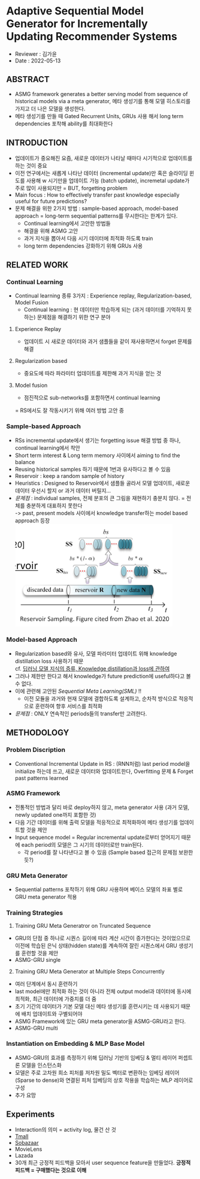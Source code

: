# Adaptive Sequential Model Generator for Incrementally Updating Recommender Systems      

* Reviewer : 김가윤   
* Date : 2022-05-13   
   
## ABSTRACT   
* ASMG framework generates a better serving model from sequence of historical models via a meta generator, 메타 생성기를 통해 모델 히스토리를 가지고 더 나은 모델을 생성한다.   
* 메타 생성기를 만들 때 Gated Recurrent Units, GRUs 사용 해서 long term dependencies 포착해 ability를 최대화한다   

## INTRODUCTION   
* 업데이트가 중요해진 요즘, 새로운 데이터가 나타날 때마다 시기적으로 업데이트를 하는 것이 중요   
* 이전 연구에서는 새롭게 나타난 데이터 (incremental update)만 혹은 슬라이딩 윈도를 사용해 w 시기만을 업데이트 가능 (batch update), incremetal update가 주로 많이 사용되지만 = BUT, forgetting problem   
* Main focus : How to effectively transfer past knowledge especially useful for future predictions?   
* 문제 해결을 위한 2가지 방법 : sample-based approach, model-based approach = long-term sequential patterns를 무시한다는 한계가 있다.    
    * Continual learning에서 고안한 방법들
    * 해결을 위해 ASMG 고안
    * 과거 지식을 뽑아서 다음 시기 데이터에 최적화 하도록 train   
    * long term dependencies 강화하기 위해 GRUs 사용

## RELATED WORK   
### Continual Learning   
* Continual learning 종류 3가지 : Experience replay, Regularization-based, Model Fusion    
    * Continual learning : 현 데이터만 학습하게 되는 (과거 데이터를 기억하지 못하는) 문제점을 해결하기 위한 연구 분야
1. Experience Replay    
    *  업데이트 시 새로운 데이터와 과거 샘플들을 같이 재사용하면서 forget 문제를 해결    
2. Regularization based   
    * 중요도에 따라 파라미터 업데이트를 제한해 과거 지식을 얻는 것    
3. Model fusion    
    * 점진적으로 sub-networks를 포함하면서 continual learning   


    = RS에서도 잘 작동시키기 위해 여러 방법 고안 중

### Sample-based Approach   
* RSs incremental update에서 생기는 forgetting issue 해결 방법 중 하나, continual learning에서 착안   
* Short term interest & Long term memory 사이에서 aiming to find the balance
* Reusing historical samples 하기 때문에 1번과 유사하다고 볼 수 있음   
* Reservoir : keep a random sample of history
* Heuristics : Designed to Reservoir에서 샘플들 골라서 모델 업데이트, 새로운 데이터 우선시 할지 or 과거 데이터 버릴지...    
* *문제점* : individual samples, 전체 분포의 큰 그림을 재현하기 충분치 않다. = 전체를 충분하게 대표하지 못한다   
    -> past, present models 사이에서 knowledge transfer하는 model based approach 등장   
![reservoir.png](reservoir.png)   

### Model-based Approach   
* Regularization based와 유사, 모델 파라미터 업데이트 위해 knowledge distillation loss 사용하기 때문   
    cf. [딥러닝 모델 지식의 증류, Knowledge distillation과 loss에 관하여](https://baeseongsu.github.io/posts/knowledge-distillation/)
* 그러나 제한만 한다고 해서 knowledge가 future prediction에 useful하다고 볼 수 없다.   
* 이에 관련해 고안된 *Sequential Meta Learning(SML)* !!   
    - 이전 모듈을 과거와 현재 모델에 결합하도록 설계하고, 순차적 방식으로 적응적으로 훈련하여 향후 서비스를 최적화   
* *문제점* : ONLY 연속적인 periods들의 transfer만 고려한다.   

## METHODOLOGY   
### Problem Discription   
* Conventional Incremental Update in RS : (RNN처럼) last period model을 initialize 하는데 쓰고, 새로운 데이터와 업데이트한다, Overfitting 문제 & Forget past patterns learned   

### ASMG Framework   
* 전통적인 방법과 달리 바로 deploy하지 않고, meta generator 사용 (과거 모델, newly updated one까지 포함한 것)   
* 다음 기간 데이터를 위해 출력 모델을 적응적으로 최적화하여 메타 생성기를 업데이트할 것을 제안   
* Input sequence model = Regular incremental update로부터 얻어지기 때문에 each period의 모델은 그 시기의 데이터로만 train된다.   
    * 각 period를 잘 나타낸다고 볼 수 있음 (Sample based 접근의 문제점 보완한듯?)   

### GRU Meta Generator    
* Sequential patterns 포착하기 위해 GRU 사용하며 베이스 모델의 좌표 별로 GRU meta generator 적용   

### Training Strategies   
1. Training GRU Meta Generatror on Truncated Sequence   
* GRU의 단점 중 하나로 시퀀스 길이에 따라 계산 시간이 증가한다는 것이었으므로 이전에 학습된 은닉 상태(hidden state)를 계속하여 잘린 시퀀스에서 GRU 생성기를 훈련할 것을 제안   
* ASMG-GRU single   

2. Training GRU Meta Generator at Multiple Steps Concurrently   
* 여러 단계에서 동시 훈련하기   
* last model에만 최적화 하는 것이 아니라 전체 output model과 데이터에 동시에 최적화, 최근 데이터에 가중치를 더 줌   
* 초기 기간의 데이터가 기본 모델 대신 메타 생성기를 훈련시키는 데 사용되기 때문에 배치 업데이트와 구별되어야   
* ASMG Framework에 있는 GRU meta generator을 ASMG-GRU라고 한다.   
* ASMG-GRU multi   

### Instantiation on Embedding & MLP Base Model   
* ASMG-GRU의 효과를 측정하기 위해 딥러닝 기반의 임베딩 & 멀티 레이어 퍼셉트론 모델을 인스턴스화   
* 모델은 주로 고차원 희소 피처를 저차원 밀도 벡터로 변환하는 임베딩 레이어(Sparse to dense)와 연결된 피처 임베딩의 상호 작용을 학습하는 MLP 레이어로 구성   
* 추가 요망    
   
## Experiments   
* Interaction의 의미 = activity log, 물건 산 것   
* [Tmall](https://tianchi.aliyun.com/dataset/dataDetail?dataId=42)   
* [Sobazaar](https://github.com/hainguyen-telenor/Learning-to-rank-from-implicit-feedback)   
* MovieLens   
* Lazada   
* 30개 최근 긍정적 피드백을 모아서 user sequence feature을 만들었다. **긍정적 피드백 = 구매했다는 것으로 이해**   
